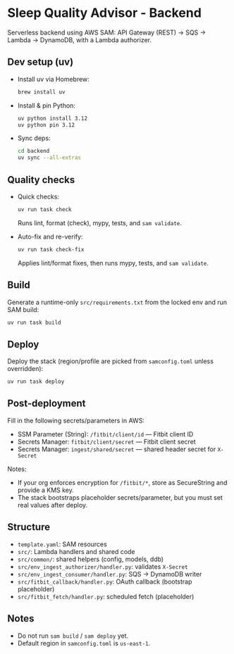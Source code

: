 # Sleep Quality Advisor - Backend

Serverless backend using AWS SAM: API Gateway (REST) → SQS → Lambda → DynamoDB, with a Lambda authorizer.

## Dev setup (uv)

- Install uv via Homebrew:
  
  ```bash
  brew install uv
  ```

- Install & pin Python:
  
  ```bash
  uv python install 3.12
  uv python pin 3.12
  ```

- Sync deps:
  
  ```bash
  cd backend
  uv sync --all-extras
  ```

## Quality checks

- Quick checks:
  ```bash
  uv run task check
  ```
  Runs lint, format (check), mypy, tests, and `sam validate`.

- Auto-fix and re-verify:
  ```bash
  uv run task check-fix
  ```
  Applies lint/format fixes, then runs mypy, tests, and `sam validate`.

## Build

Generate a runtime-only `src/requirements.txt` from the locked env and run SAM build:

```bash
uv run task build
```

## Deploy

Deploy the stack (region/profile are picked from `samconfig.toml` unless overridden):

```bash
uv run task deploy
```

## Post-deployment

Fill in the following secrets/parameters in AWS:

- SSM Parameter (String): `/fitbit/client/id` — Fitbit client ID
- Secrets Manager: `fitbit/client/secret` — Fitbit client secret
- Secrets Manager: `ingest/shared/secret` — shared header secret for `X-Secret`

Notes:
- If your org enforces encryption for `/fitbit/*`, store as SecureString and provide a KMS key.
- The stack bootstraps placeholder secrets/parameter, but you must set real values after deploy.

## Structure
- `template.yaml`: SAM resources
- `src/`: Lambda handlers and shared code
- `src/common/`: shared helpers (config, models, ddb)
- `src/env_ingest_authorizer/handler.py`: validates `X-Secret`
- `src/env_ingest_consumer/handler.py`: SQS → DynamoDB writer
- `src/fitbit_callback/handler.py`: OAuth callback (bootstrap placeholder)
- `src/fitbit_fetch/handler.py`: scheduled fetch (placeholder)

## Notes
- Do not run `sam build` / `sam deploy` yet.
- Default region in `samconfig.toml` is `us-east-1`.
